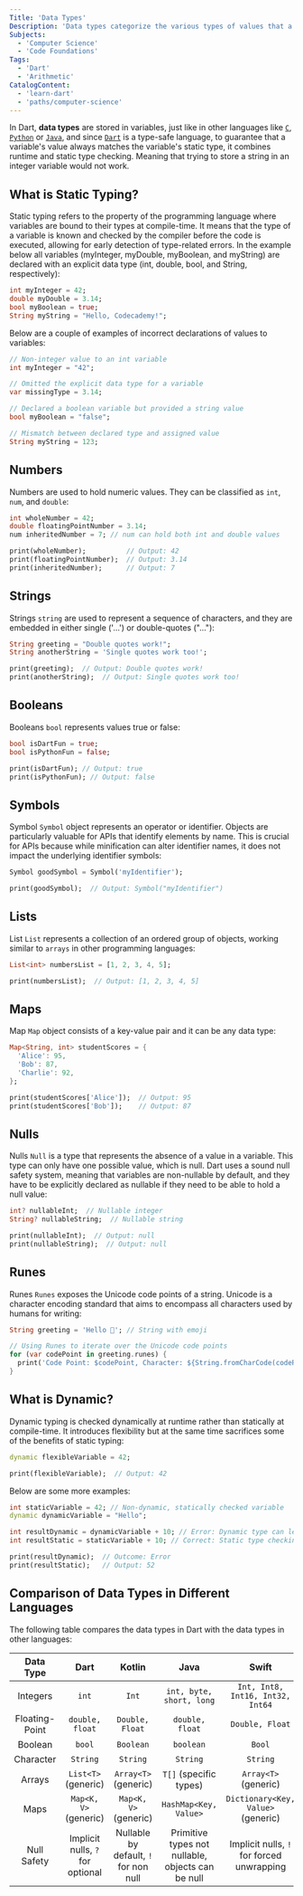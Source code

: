 ```yaml
---
Title: 'Data Types'
Description: 'Data types categorize the various types of values that a program can store and manipulate.'
Subjects:
  - 'Computer Science'
  - 'Code Foundations'
Tags:
  - 'Dart'
  - 'Arithmetic'
CatalogContent:
  - 'learn-dart'
  - 'paths/computer-science'
---
```


In Dart, **data types** are stored in variables, just like in other languages like [`C`](https://www.codecademy.com/resources/docs/c/variables), [`Python`](https://www.codecademy.com/resources/docs/python/variables) or [`Java`](https://www.codecademy.com/resources/docs/java/variables), and since [`Dart`](https://www.codecademy.com/resources/docs/dart) is a type-safe language, to guarantee that a variable's value always matches the variable's static type, it combines runtime and static type checking. Meaning that trying to store a string in an integer variable would not work.

## What is Static Typing?

Static typing refers to the property of the programming language where variables are bound to their types at compile-time. It means that the type of a variable is known and checked by the compiler before the code is executed, allowing for early detection of type-related errors. In the example below all variables (myInteger, myDouble, myBoolean, and myString) are declared with an explicit data type (int, double, bool, and String, respectively):

```dart
int myInteger = 42;
double myDouble = 3.14;
bool myBoolean = true;
String myString = "Hello, Codecademy!";
```

Below are a couple of examples of incorrect declarations of values to variables:

```dart
// Non-integer value to an int variable
int myInteger = "42";

// Omitted the explicit data type for a variable
var missingType = 3.14;

// Declared a boolean variable but provided a string value
bool myBoolean = "false";

// Mismatch between declared type and assigned value
String myString = 123;
```

## Numbers

Numbers are used to hold numeric values. They can be classified as `int`, `num`, and `double`:

```dart
int wholeNumber = 42;
double floatingPointNumber = 3.14;
num inheritedNumber = 7; // num can hold both int and double values

print(wholeNumber);          // Output: 42
print(floatingPointNumber);  // Output: 3.14
print(inheritedNumber);      // Output: 7
```

## Strings

Strings `string` are used to represent a sequence of characters, and they are embedded in either single ('...') or double-quotes ("..."):

```dart
String greeting = "Double quotes work!";
String anotherString = 'Single quotes work too!';

print(greeting);  // Output: Double quotes work!
print(anotherString);  // Output: Single quotes work too!
```

## Booleans

Booleans `bool` represents values true or false:

```dart
bool isDartFun = true;
bool isPythonFun = false;

print(isDartFun); // Output: true
print(isPythonFun); // Output: false
```

## Symbols

Symbol `Symbol` object represents an operator or identifier. Objects are particularly valuable for APIs that identify elements by name. This is crucial for APIs because while minification can alter identifier names, it does not impact the underlying identifier symbols:

```dart
Symbol goodSymbol = Symbol('myIdentifier');

print(goodSymbol);  // Output: Symbol("myIdentifier")
```

## Lists

List `List` represents a collection of an ordered group of objects, working similar to `arrays` in other programming languages:

```dart
List<int> numbersList = [1, 2, 3, 4, 5];

print(numbersList);  // Output: [1, 2, 3, 4, 5]
```

## Maps

Map `Map` object consists of a key-value pair and it can be any data type:

```dart
Map<String, int> studentScores = {
  'Alice': 95,
  'Bob': 87,
  'Charlie': 92,
};

print(studentScores['Alice']);  // Output: 95
print(studentScores['Bob']);    // Output: 87
```

## Nulls

Nulls `Null` is a type that represents the absence of a value in a variable. This type can only have one possible value, which is null. Dart uses a sound null safety system, meaning that variables are non-nullable by default, and they have to be explicitly declared as nullable if they need to be able to hold a null value:

```dart
int? nullableInt;  // Nullable integer
String? nullableString;  // Nullable string

print(nullableInt);  // Output: null
print(nullableString);  // Output: null
```

## Runes

Runes `Runes` exposes the Unicode code points of a string. Unicode is a character encoding standard that aims to encompass all characters used by humans for writing:

```dart
String greeting = 'Hello 👋'; // String with emoji

// Using Runes to iterate over the Unicode code points
for (var codePoint in greeting.runes) {
  print('Code Point: $codePoint, Character: ${String.fromCharCode(codePoint)}');
}
```

## What is Dynamic?

Dynamic typing is checked dynamically at runtime rather than statically at compile-time. It introduces flexibility but at the same time sacrifices some of the benefits of static typing:

```dart
dynamic flexibleVariable = 42;

print(flexibleVariable);  // Output: 42
```

Below are some more examples:

```dart
int staticVariable = 42; // Non-dynamic, statically checked variable
dynamic dynamicVariable = "Hello";

int resultDynamic = dynamicVariable + 10; // Error: Dynamic type can lead to runtime errors
int resultStatic = staticVariable + 10; // Correct: Static type checking

print(resultDynamic);  // Outcome: Error
print(resultStatic);   // Output: 52
```

## Comparison of Data Types in Different Languages

The following table compares the data types in Dart with the data types in other languages:

| Data Type  | Dart | Kotlin | Java | Swift |
|:-:|:-:|:-:|:-:|:-:|
| Integers | ```int``` | ```Int``` | ```int, byte, short, long``` |  ```Int, Int8, Int16, Int32, Int64``` |
|  Floating-Point |  ```double, float``` |  ```Double, Float``` |  ```double, float``` | ```Double, Float```  |
| Boolean | ```bool``` |  ```Boolean``` | ```boolean```  | ```Bool```  |
| Character  |  ```String``` |  ```String``` |  ```String```  |  ```String``` |
| Arrays  |  ```List<T>``` (generic) |  ```Array<T>``` (generic) |  ```T[]``` (specific types) |  ```Array<T>``` (generic) |
| Maps  | ```Map<K, V>``` (generic)  |  ```Map<K, V>``` (generic) |  ```HashMap<Key, Value>``` | ```Dictionary<Key, Value>``` (generic)  |
| Null Safety  | Implicit nulls, ```?``` for optional |  Nullable by default, ```!``` for non null |  Primitive types not nullable, objects can be null  | Implicit nulls, ```!``` for forced unwrapping |
